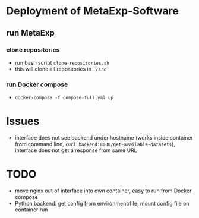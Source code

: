 # Deployment of MetaExp-Software

## run MetaExp

### clone repositories
- run bash script `clone-repositories.sh`
- this will clone all repositories in `./src`

### run Docker compose
- `docker-compose -f compose-full.yml up`


# Issues
- interface does not see backend under hostname (works inside container from command line, `curl backend:8000/get-available-datasets`), interface does not get a response from same URL


# TODO
- move nginx out of interface into own container, easy to run from Docker compose
- Python backend: get config from environment/file, mount config file on container run

